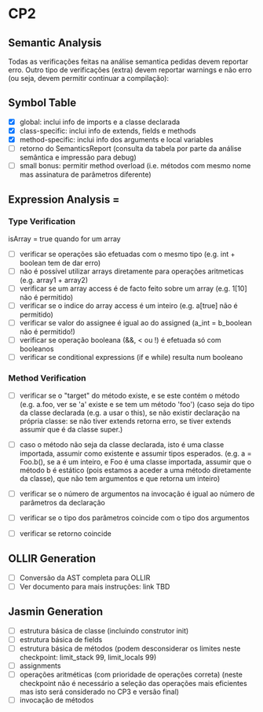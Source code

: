 # CP2

## Semantic Analysis

Todas as verificações feitas na análise semantica pedidas devem reportar erro. Outro tipo de verificações (extra) devem reportar warnings e não erro (ou seja, devem permitir continuar a compilação):

## Symbol Table

- [x] global: inclui info de imports e a classe declarada
- [x] class-specific: inclui info de extends, fields e methods
- [x] method-specific: inclui info dos arguments e local variables
- [ ] retorno do SemanticsReport (consulta da tabela por parte da análise semântica e impressão para debug)
- [ ] small bonus: permitir method overload (i.e. métodos com mesmo nome mas assinatura de parâmetros diferente)

## Expression Analysis =

### Type Verification

isArray = true quando for um array
- [ ] verificar se operações são efetuadas com o mesmo tipo (e.g. int + boolean tem de dar erro)
- [ ] não é possível utilizar arrays diretamente para operações aritmeticas (e.g. array1 + array2)
- [ ] verificar se um array access é de facto feito sobre um array (e.g. 1[10] não é permitido)
- [ ] verificar se o indice do array access é um inteiro (e.g. a[true] não é permitido)
- [ ] verificar se valor do assignee é igual ao do assigned (a_int = b_boolean não é permitido!)
- [ ] verificar se operação booleana (&&, < ou !) é efetuada só com booleanos
- [ ] verificar se conditional expressions (if e while) resulta num booleano

### Method Verification

- [ ] verificar se o "target" do método existe, e se este contém o método (e.g. a.foo, ver se 'a' existe e se tem um método 'foo')
(caso seja do tipo da classe declarada (e.g. a usar o this), se não existir declaração na própria classe: se não tiver extends retorna erro, se tiver extends assumir que é da classe super.)
- [ ] caso o método não seja da classe declarada, isto é uma classe importada, assumir como existente e assumir tipos esperados. (e.g. a = Foo.b(), se a é um inteiro, e Foo é uma classe importada, assumir que o método b é estático (pois estamos a aceder a uma método diretamente da classe), que não tem argumentos e que retorna um inteiro)
- [ ] verificar se o número de argumentos na invocação é igual ao número de parâmetros da declaração
- [ ] verificar se o tipo dos parâmetros coincide com o tipo dos argumentos

- [ ] verificar se retorno coincide


## OLLIR Generation

- [ ] Conversão da AST completa para OLLIR
- [ ] Ver documento para mais instruções: link TBD

## Jasmin Generation

- [ ] estrutura básica de classe (incluindo construtor init)
- [ ] estrutura básica de fields
- [ ] estrutura básica de métodos (podem desconsiderar os limites neste checkpoint: limit_stack 99, limit_locals 99)
- [ ] assignments
- [ ] operações aritméticas (com prioridade de operações correta) (neste checkpoint não é necessário a seleção das operações mais eficientes mas isto será considerado no CP3 e versão final)
- [ ] invocação de métodos
